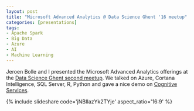 ```yaml
---
layout: post
title: "Microsoft Advanced Analytics @ Data Science Ghent '16 meetup"
categories: [presentations]
tags:
- Apache Spark
- Big Data
- Azure
- AI
- Machine Learning
---
```


Jeroen Bolle and I presented the Microsoft Advanced Analytics offerings at the [Data Science Ghent second meetup](https://www.meetup.com/Data-Science-Community-Meetup/events/229125749/). We talked on Azure, Cortana Intelligence, SQL Server, R, Python and gave a nice demo on [Cognitive Services](https://azure.microsoft.com/en-us/services/cognitive-services/).

{% include slideshare code='jNBIIazYk2TYje' aspect_ratio='16:9' %}

